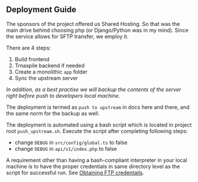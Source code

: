 ## Deployment Guide

The sponsors of the project offered us Shared Hosting. So that was the main 
drive behind choosing php (or Django/Python was in my mind). Since the service
allows for SFTP transfer, we employ it.

There are 4 steps:

1. Build frontend
2. Trnaspile backend if needed
3. Create a monolithic `app` folder
4. Sync the upstream server

*In addition, as a best practise we will backup the contents of the server right
before push to developers local machine*.

The deployment is termed as `push to upstream` in docs here and there, and the 
same norm for the backup as well.

The deployment is automated using a bash script which is located in project
root `push_upstream.sh`. Execute the script after completing following steps:

- change `DEBUG` in `src/config/global.ts` to false
- change `DEBUG` in `api/v1/index.php` to false 

A requirement other than having a bash-compliant interpreter in your local
machine is to have the proper credentials in same directory level as the script
for successful run. See [Obtaining FTP credentails](#ftp-credentials).

